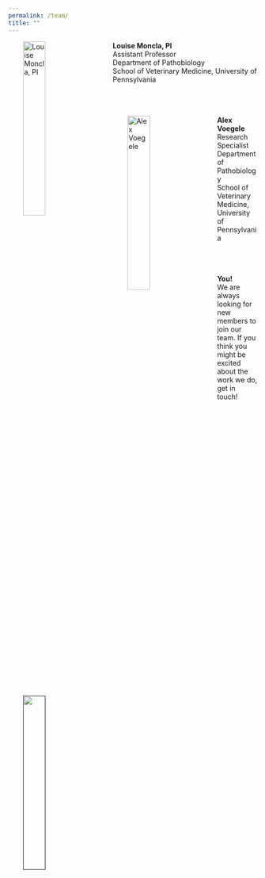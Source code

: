 ```yaml
---
permalink: /team/
title: ""    
---
```


<a href="https://lmoncla.github.io/monclalab/team/LouiseMoncla">
<img src="/monclalab/assets/images/people-Louise-Moncla.png" width="30%" title="Louise Moncla, PI" align="left" hspace="30">
</a>

__Louise Moncla, PI__<br/>
Assistant Professor<br/>
Department of Pathobiology<br/>
School of Veterinary Medicine, University of Pennsylvania<br/><br/><br/><br/>

<a href="https://lmoncla.github.io/monclalab/team/AlexVoegele">
<img src="/monclalab/assets/images/people-Alex-Voegele.jpeg" width="30%" title="Alex Voegele" align="left" hspace="30">
</a>

__Alex Voegele__<br/>
Research Specialist<br/>
Department of Pathobiology<br/>
School of Veterinary Medicine, University of Pennsylvania<br/><br/><br/><br/>

<a href="">
<img src="/monclalab/assets/images/blank.png" width="30%" align="left" hspace="30">
</a>

__You!__<br/>
We are always looking for new members to join our team. If you think you might be excited about the work we do, get in touch!<br/><br/>
